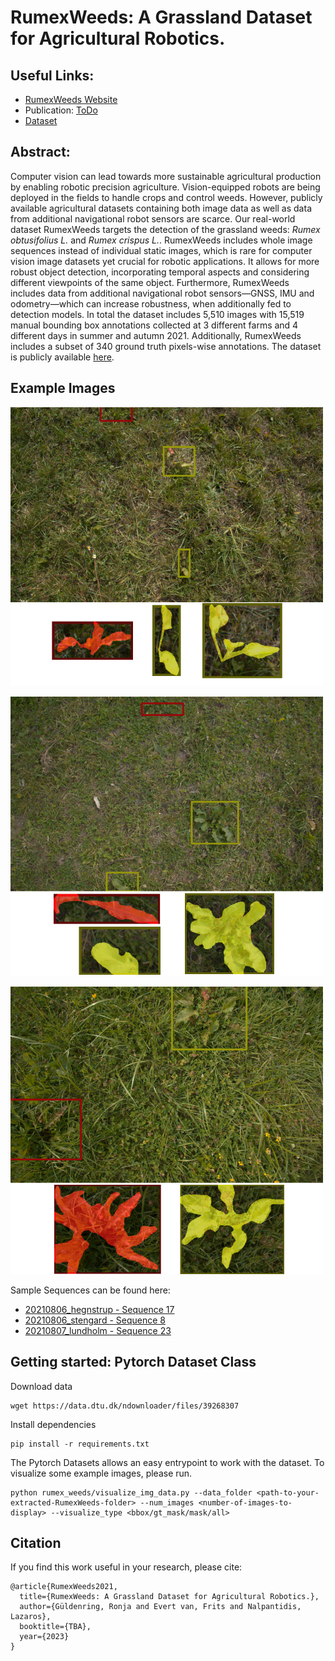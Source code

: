 # RumexWeeds: A Grassland Dataset for Agricultural Robotics.
## Useful Links:
* [RumexWeeds Website](https://dtu-pas.github.io/RumexWeeds/)
* Publication: [ToDo](https://github.com/dtu-pas/RumexWeeds)
* [Dataset](https://data.dtu.dk/articles/dataset/Data_for_RumexWeeds_A_Grassland_Dataset_for_Agricultural_Robotics_/17040518)

## Abstract:
Computer vision can lead towards more sustainable agricultural production by enabling robotic precision agriculture. Vision-equipped robots are being deployed in the fields to handle crops and control weeds. However, publicly available agricultural datasets containing both image data as well as data from additional navigational robot sensors are scarce. Our real-world dataset RumexWeeds targets the detection of the grassland weeds: _Rumex obtusifolius L._ and _Rumex crispus L._. RumexWeeds includes whole image sequences instead of individual static images, which is rare for computer vision image datasets yet crucial for robotic applications. It allows for more robust object detection, incorporating temporal aspects and considering different viewpoints of the same object. Furthermore, RumexWeeds includes data from additional navigational robot sensors—GNSS, IMU and odometry—which can increase robustness, when additionally fed to detection models. In total the dataset includes 5,510 images with 15,519 manual bounding box annotations collected at 3 different farms and 4 different days in summer and autumn 2021. Additionally, RumexWeeds includes a subset of 340 ground truth pixels-wise annotations. The dataset is publicly available [here](https://data.dtu.dk/articles/dataset/Data_for_RumexWeeds_A_Grassland_Dataset_for_Agricultural_Robotics_/17040518).


## Example Images
<p float="left">
  <img src="imgs/ds_sample1.png" width="500" />
</p>
<p float="left">
  <img src="imgs/ds_sample2.png" width="500" /> 
</p>
<p float="left">
  <img src="imgs/ds_sample3.png" width="500" /> 
</p>

Sample Sequences can be found here: 
* [20210806_hegnstrup - Sequence 17](https://www.youtube.com/embed/3WoM9ILuoJ8)
* [20210806_stengard - Sequence 8](https://www.youtube.com/embed/X7Oi9enc7xc)
* [20210807_lundholm - Sequence 23](https://www.youtube.com/embed/7OSrtETfVYw)

## Getting started: Pytorch Dataset Class
Download data
```
wget https://data.dtu.dk/ndownloader/files/39268307
```
Install dependencies
```
pip install -r requirements.txt
```
The Pytorch Datasets allows an easy entrypoint to work with the dataset.
To visualize some example images, please run.
```
python rumex_weeds/visualize_img_data.py --data_folder <path-to-your-extracted-RumexWeeds-folder> --num_images <number-of-images-to-display> --visualize_type <bbox/gt_mask/mask/all>
```


## Citation

If you find this work useful in your research, please cite:
```
@article{RumexWeeds2021,
  title={RumexWeeds: A Grassland Dataset for Agricultural Robotics.},
  author={Güldenring, Ronja and Evert van, Frits and Nalpantidis, Lazaros},
  booktitle={TBA},
  year={2023}
}
```
